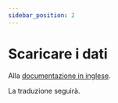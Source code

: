 ```yaml
---
sidebar_position: 2
---
```


# Scaricare i dati

Alla [documentazione in inglese](https://opendatadocs.meteoswiss.ch/general/download).

La traduzione seguirà.
